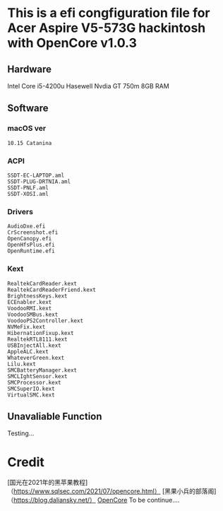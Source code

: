 # This is a efi congfiguration file for Acer Aspire V5-573G hackintosh with OpenCore v1.0.3
## Hardware
  Intel Core i5-4200u Hasewell
  Nvdia GT 750m
  8GB RAM
## Software
  ### macOS ver
    10.15 Catanina
  ### ACPI 
    SSDT-EC-LAPTOP.aml
    SSDT-PLUG-DRTNIA.aml
    SSDT-PNLF.aml
    SSDT-XOSI.aml
  ### Drivers
    AudioDxe.efi
    CrScreenshot.efi
    OpenCanopy.efi
    OpenHfsPlus.efi
    OpenRuntime.efi
  ### Kext
    RealtekCardReader.kext
    RealtekCardReaderFriend.kext
    BrightnessKeys.kext
    ECEnabler.kext
    VoodooRMI.kext
    VoodooSMBus.kext
    VoodooPS2Controller.kext
    NVMeFix.kext
    HibernationFixup.kext
    RealtekRTL8111.kext
    USBInjectAll.kext
    AppleALC.kext
    WhateverGreen.kext
    Lilu.kext
    SMCBatteryManager.kext
    SMCLIghtSensor.kext
    SMCProcessor.kext
    SMCSuperIO.kext
    VirtualSMC.kext
## Unavaliable Function 
Testing...
# Credit
  [国光在2021年的黑苹果教程]（https://www.sqlsec.com/2021/07/opencore.html）
  [黑果小兵的部落阁]（https://blog.daliansky.net/）
  [OpenCore](https://github.com/acidanthera/OpenCorePkg)
  To be continue....

